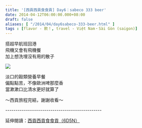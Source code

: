 ```yaml
---
title: '[西貢西貢食食貢] Day6：sabeco 333 beer'
date: 2014-04-12T06:00:00.000+08:00
draft: false
aliases: [ "/2014/04/day6sabeco-333-beer.html" ]
tags : [flavor - 飲！, travel - Việt Nam・Sài Gòn (saigon)]
---
```


搭超早航班回港  
飛機又會有飛機餐  
加上想洗埋沒有用的散子  

[![](https://4.bp.blogspot.com/-HfBoQdWxZBg/XDC8oMJnzlI/AAAAAAAAEY0/eM1ffP-qJcQS_Annhqyz0lilEaOL_Wn7gCLcBGAs/s640/a111.jpg)](https://4.bp.blogspot.com/-HfBoQdWxZBg/XDC8oMJnzlI/AAAAAAAAEY0/eM1ffP-qJcQS_Annhqyz0lilEaOL_Wn7gCLcBGAs/s1600/a111.jpg)

淡口的穀類營養早餐  
偏點點苦，不像歐洲啤那麼香  
當漱漱口比清水更好就算了  
  
～西貢旅程完結，謝謝收看～  
  
\-----------------------------------------------  
  
延伸閱讀：[西貢西貢食食貢（6D5N）](http://www.hidie.net/2014/04/6d5n.html)